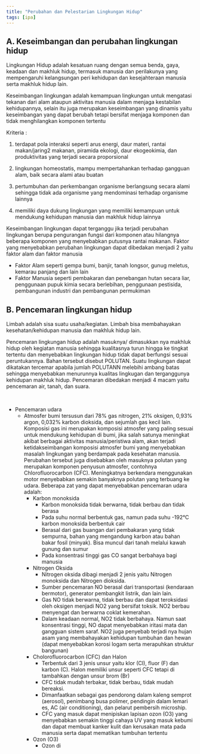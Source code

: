 ```yaml
---
title: "Perubahan dan Pelestarian Lingkungan Hidup"
tags: [ipa]
---
```


## A. Keseimbangan dan perubahan lingkungan hidup

Lingkungan Hidup adalah kesatuan ruang dengan semua benda, gaya, keadaan dan makhluk hidup, termasuk manusia dan perilakunya yang mempengaruhi kelangsungan peri kehidupan dan kesejahteraan manusia serta makhluk hidup lain.

Keseimbangan lingkungan adalah kemampuan lingkungan untuk mengatasi tekanan dari alam ataupun aktivitas manusia dalam menjaga kestabilan kehidupannya, selain itu juga merupakan keseimbangan yang dinamis yaitu keseimbangan yang dapat berubah tetapi bersifat menjaga komponen dan tidak menghilangkan komponen tertentu

Kriteria :

1. terdapat pola interaksi seperti arus energi, daur materi, rantai makan/jaring2 makanan, piramida ekologi, daur ekogeokimia, dan produktivitas yang terjadi secara proporsional

2. lingkungan homeostatis, mampu mempertahankan terhadap gangguan alam, baik secara alami atau buatan

3. pertumbuhan dan perkembangan organisme berlangsung secara alami sehingga tidak ada organisme yang mendominasi terhadap organisme lainnya 

4. memiliki daya dukung lingkungan yang memiliki kemampuan untuk mendukung kehidupan manusia dan makhluk hidup lainnya

Keseimbangan lingkungan dapat terganggu jika terjadi perubahan lingkungan berupa pengurangan fungsi dari komponen atau hilangnya beberapa komponen yang menyebabkan putusnya rantai makanan. Faktor yang menyebabkan perubahan lingkungan dapat dibedakan menjadi 2 yaitu faktor alam dan faktor manusia

- Faktor Alam seperti gempa bumi, banjir, tanah longsor, gunug meletus, kemarau panjang dan lain lain
- Faktor Manusia seperti pembakaran dan penebangan hutan secara liar, penggunaan pupuk kimia secara berlebihan, penggunaan pestisida, pembangunan industri dan pembangunan permukiman

## B. Pencemaran lingkungan hidup

Limbah adalah sisa suatu usaha/kegiatan. Limbah bisa membahayakan kesehatan/kehidupan manusia dan makhluk hidup lain. 

Pencemaran lingkungan hidup adalah masuknya/ dimasukkan nya makhluk hidup oleh kegiatan manusia sehingga kualitasnya turun hingga ke tingkat tertentu dan menyebabkan lingkungan hidup tidak dapat berfungsi sesuai peruntukannya. Bahan tersebut disebut POLUTAN. Suatu lingkungan dapat dikatakan tercemar apabila jumlah POLUTANN melebihi ambang batas sehingga menyebabkan menurunnya kualitas lingkugan dan terganggunya kehidupan makhluk hidup. Pencemaran dibedakan menjadi 4 macam yaitu pencemaran air, tanah, dan suara.

​

- Pencemaran udara
     - Atmosfer bumi tersusun dari 78% gas nitrogen, 21% oksigen, 0,93% argon, 0,032% karbon dioksida, dan sejumlah gas kecil lain. Komposisi gas ini merupakan komposisi atmosfer yang paling sesuai untuk mendukung kehidupan di bumi, jika salah satunya meningkat akibat berbagai aktivitas manusia/peristiwa alam, akan terjadi ketidakseimbangan komposisi atmosfer bumi yang menyebabkan masalah lingkungan yang berdampak pada kesehatan manusia. Perubahan tersebut juga disebabkan oleh masuknya polutan yang merupakan komponen penyusun atmosfer, contohnya Chlorofluorocarbon (CFC). Meningkatnya berkendara menggunakan motor menyebabkan semakin banyaknya polutan yang terbuang ke udara. Beberapa zat yang dapat menyebabkan pencemaran udara adalah:
         - Karbon monoksida
             -  Karbon monoksida tidak berwarna, tidak berbau dan tidak berasa
             - Pada suhu normal berbentuk gas, namun pada suhu -192°C karbon monoksida berbentuk cair
             - Berasal dari gas buangan dari pembakaran yang tidak sempurna, bahan yang mengandung karbon atau bahan bakar fosil (minyak). Bisa muncul dari tanah melalui kawah gunung dan sumur
             - Pada konsentrasi tinggi gas CO sangat berbahaya bagi manusia
         - Nitrogen Oksida
             - Nitrogen oksida dibagi menjadi 2 jenis yaitu Nitrogen monoksida dan Nitrogen dioksida. 
             - Sumber pencemaran NO berasal dari transportasi (kendaraan bermotor), generator pembangkit listrik, dan lain lain. 
             - Gas NO tidak berwarna, tidak berbau dan dapat teroksidasi oleh oksigen menjadi NO2 yang bersifat toksik. NO2 berbau menyengat dan berwarna coklat kemerahan. 
             - Dalam keadaan normal, NO2 tidak berbahaya. Namun saat konsentrasi tinggi, NO dapat menyebabkan iritasi mata dan gangguan sistem saraf. NO2 juga penyebab terjadi nya hujan asam yang membahayakan kehidupan tumbuhan dan hewan (dapat menyebabkan korosi logam serta merapuhkan struktur bangunan)
         -  Cholorofluorocarbon (CFC) dan Halon
             - Terbentuk dari 3 jenis unsur yaitu klor (Cl), fluor (F) dan karbon (C). Halon memiliki unsur seperti CFC tetapi di tambahkan dengan unsur brom (Br)
             - CFC tidak mudah terbakar, tidak berbau, tidak mudah bereaksi.
             - Dimanfaatkan sebagai gas pendorong dalam kaleng semprot (aerosol), penimbang busa polimer, pendingin dalam lemari es, AC (air conditioning), dan pelarut pembersih microship.
             -  CFC yang masuk dapat menipiskan lapisan ozon (O3) yang menyebabkan semakin tinggi cahaya UV yang masuk kebumi dan dapat membuat kanker kulit dan kerusakan mata pada manusia serta dapat mematikan tumbuhan tertentu
         -    Ozon (O3)
              - Ozon di